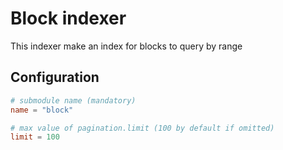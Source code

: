 # Block indexer

This indexer make an index for blocks to query by range

## Configuration

```toml
# submodule name (mandatory)
name = "block"

# max value of pagination.limit (100 by default if omitted)
limit = 100
```